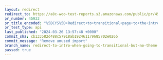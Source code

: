 ```yaml
---
layout: redirect
redirect_to: https://a8c-woo-test-reports.s3.amazonaws.com/public/pr/45933/api/index.html
pr_number: 45933
pr_title_encoded: "%5BCYS%5D+Redirect+to+transitional+page+to+the+intro+page+if+the+CYS+task+was+not+completed"
pr_test_type: api
last_published: "2024-03-26 13:57:48 +0000"
commit_sha: cb133582d488c57918ab192461179685702e026b
commit_message: "Remove unused import"
branch_name: redirect-to-intro-when-going-to-transitional-but-no-theme-mods
passed: true
---
```

